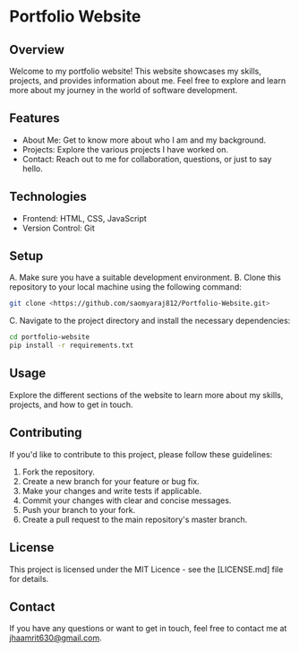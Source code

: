 # Portfolio Website

## Overview

Welcome to my portfolio website! This website showcases my skills, projects, and provides information about me. Feel free to explore and learn more about my journey in the world of software development.

## Features

- About Me: Get to know more about who I am and my background.
- Projects: Explore the various projects I have worked on.
- Contact: Reach out to me for collaboration, questions, or just to say hello.

## Technologies

- Frontend: HTML, CSS, JavaScript
- Version Control: Git

## Setup

A. Make sure you have a suitable development environment.
B. Clone this repository to your local machine using the following command:

```bash
git clone <https://github.com/saomyaraj812/Portfolio-Website.git>
```

C. Navigate to the project directory and install the necessary dependencies:

```bash
cd portfolio-website
pip install -r requirements.txt
```

## Usage

Explore the different sections of the website to learn more about my skills, projects, and how to get in touch.

## Contributing

If you'd like to contribute to this project, please follow these guidelines:

1. Fork the repository.
2. Create a new branch for your feature or bug fix.
3. Make your changes and write tests if applicable.
4. Commit your changes with clear and concise messages.
5. Push your branch to your fork.
6. Create a pull request to the main repository's master branch.

## License

This project is licensed under the MIT Licence - see the [LICENSE.md] file for details.

## Contact

If you have any questions or want to get in touch, feel free to contact me at jhaamrit630@gmail.com.
